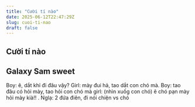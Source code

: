 ```yaml
---
title: "Cười tí nào"
date: 2025-06-12T22:47:29Z
slug: cuoi-ti-nao
draft: false
---
```


## Cười tí nào

## Galaxy Sam sweet

Boy: ê, dắt khỉ đi đâu vậy? 
Girl: mày đui hả, tao dắt con chó mà. 
Boy: tao đâu có hỏi mày, tao hỏi con chó mà 
girl: (nhìn xuốg con chó) ê chó pạn mày hỏi mày kià!! 
. 
Nglạ: 2 đứa điên, đi nói chiện vs chó